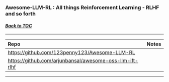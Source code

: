 ### Awesome-LLM-RL : All things Reinforcement Learning - RLHF and so forth
#### _[Back to TOC](https://github.com/xsankar/Awesome-Awesome-LLM)_
***
| Repo | Notes | 
| :- | :- |
| https://github.com/123penny123/Awesome-LLM-RL | |
| https://github.com/arjunbansal/awesome-oss-llm-ift-rlhf | |
***
